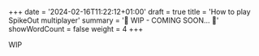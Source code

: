+++
date = '2024-02-16T11:22:12+01:00'
draft = true
title = 'How to play SpikeOut multiplayer'
summary = '🚧 WIP - COMING SOON... 🚧'
showWordCount = false
weight = 4
+++

WIP
